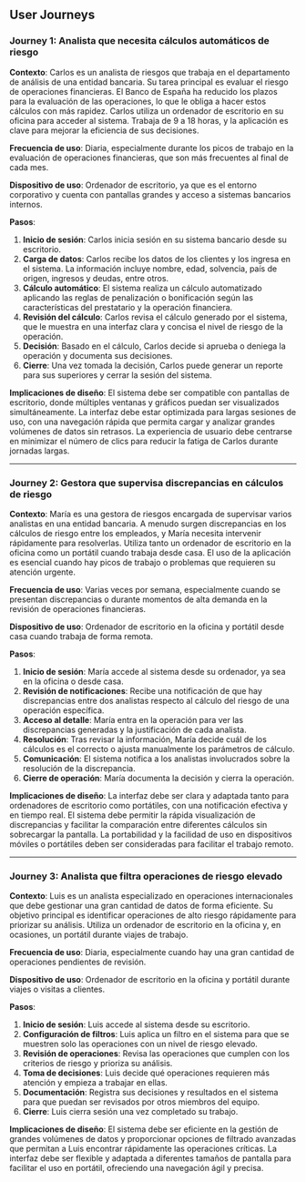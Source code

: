 ## User Journeys

### Journey 1: Analista que necesita cálculos automáticos de riesgo
**Contexto**:
Carlos es un analista de riesgos que trabaja en el departamento de análisis de una entidad bancaria. Su tarea principal es evaluar el riesgo de operaciones financieras.
El Banco de España ha reducido los plazos para la evaluación de las operaciones, lo que le obliga a hacer estos cálculos con más rapidez. Carlos utiliza un ordenador de escritorio en su oficina para acceder al sistema. Trabaja de 9 a 18 horas, y la aplicación es clave para mejorar la eficiencia de sus decisiones.

**Frecuencia de uso**:
Diaria, especialmente durante los picos de trabajo en la evaluación de operaciones financieras, que son más frecuentes al final de cada mes.

**Dispositivo de uso**:
Ordenador de escritorio, ya que es el entorno corporativo y cuenta con pantallas grandes y acceso a sistemas bancarios internos.

**Pasos**:
1. **Inicio de sesión**: Carlos inicia sesión en su sistema bancario desde su escritorio.
2. **Carga de datos**: Carlos recibe los datos de los clientes y los ingresa en el sistema. La información incluye nombre, edad, solvencia, país de origen, ingresos y deudas, entre otros.
3. **Cálculo automático**: El sistema realiza un cálculo automatizado aplicando las reglas de penalización o bonificación según las características del prestatario y la operación financiera.
4. **Revisión del cálculo**: Carlos revisa el cálculo generado por el sistema, que le muestra en una interfaz clara y concisa el nivel de riesgo de la operación.
5. **Decisión**: Basado en el cálculo, Carlos decide si aprueba o deniega la operación y documenta sus decisiones.
6. **Cierre**: Una vez tomada la decisión, Carlos puede generar un reporte para sus superiores y cerrar la sesión del sistema.

**Implicaciones de diseño**:
El sistema debe ser compatible con pantallas de escritorio, donde múltiples ventanas y gráficos puedan ser visualizados simultáneamente. La interfaz debe estar optimizada para largas sesiones de uso, con una navegación rápida que permita cargar y analizar grandes volúmenes de datos sin retrasos. La experiencia de usuario debe centrarse en minimizar el número de clics para reducir la fatiga de Carlos durante jornadas largas.

---

### Journey 2: Gestora que supervisa discrepancias en cálculos de riesgo
**Contexto**:
María es una gestora de riesgos encargada de supervisar varios analistas en una entidad bancaria. A menudo surgen discrepancias en los cálculos de riesgo entre los empleados, y María necesita intervenir rápidamente para resolverlas. Utiliza tanto un ordenador de escritorio en la oficina como un portátil cuando trabaja desde casa. El uso de la aplicación es esencial cuando hay picos de trabajo o problemas que requieren su atención urgente.

**Frecuencia de uso**:
Varias veces por semana, especialmente cuando se presentan discrepancias o durante momentos de alta demanda en la revisión de operaciones financieras.

**Dispositivo de uso**:
Ordenador de escritorio en la oficina y portátil desde casa cuando trabaja de forma remota.

**Pasos**:
1. **Inicio de sesión**: María accede al sistema desde su ordenador, ya sea en la oficina o desde casa.
2. **Revisión de notificaciones**: Recibe una notificación de que hay discrepancias entre dos analistas respecto al cálculo del riesgo de una operación específica.
3. **Acceso al detalle**: María entra en la operación para ver las discrepancias generadas y la justificación de cada analista.
4. **Resolución**: Tras revisar la información, María decide cuál de los cálculos es el correcto o ajusta manualmente los parámetros de cálculo.
5. **Comunicación**: El sistema notifica a los analistas involucrados sobre la resolución de la discrepancia.
6. **Cierre de operación**: María documenta la decisión y cierra la operación.

**Implicaciones de diseño**:
La interfaz debe ser clara y adaptada tanto para ordenadores de escritorio como portátiles, con una notificación efectiva y en tiempo real. El sistema debe permitir la rápida visualización de discrepancias y facilitar la comparación entre diferentes cálculos sin sobrecargar la pantalla. La portabilidad y la facilidad de uso en dispositivos móviles o portátiles deben ser consideradas para facilitar el trabajo remoto.

---

### Journey 3: Analista que filtra operaciones de riesgo elevado
**Contexto**:
Luis es un analista especializado en operaciones internacionales que debe gestionar una gran cantidad de datos de forma eficiente. Su objetivo principal es identificar operaciones de alto riesgo rápidamente para priorizar su análisis. Utiliza un ordenador de escritorio en la oficina y, en ocasiones, un portátil durante viajes de trabajo.

**Frecuencia de uso**:
Diaria, especialmente cuando hay una gran cantidad de operaciones pendientes de revisión.

**Dispositivo de uso**:
Ordenador de escritorio en la oficina y portátil durante viajes o visitas a clientes.

**Pasos**:
1. **Inicio de sesión**: Luis accede al sistema desde su escritorio.
2. **Configuración de filtros**: Luis aplica un filtro en el sistema para que se muestren solo las operaciones con un nivel de riesgo elevado.
3. **Revisión de operaciones**: Revisa las operaciones que cumplen con los criterios de riesgo y prioriza su análisis.
4. **Toma de decisiones**: Luis decide qué operaciones requieren más atención y empieza a trabajar en ellas.
5. **Documentación**: Registra sus decisiones y resultados en el sistema para que puedan ser revisados por otros miembros del equipo.
6. **Cierre**: Luis cierra sesión una vez completado su trabajo.

**Implicaciones de diseño**:
El sistema debe ser eficiente en la gestión de grandes volúmenes de datos y proporcionar opciones de filtrado avanzadas que permitan a Luis encontrar rápidamente las operaciones críticas. La interfaz debe ser flexible y adaptada a diferentes tamaños de pantalla para facilitar el uso en portátil, ofreciendo una navegación ágil y precisa.

